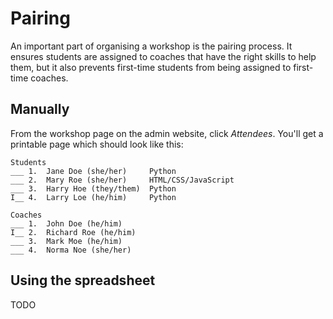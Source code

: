 # Pairing

An important part of organising a workshop is the pairing process. It ensures students are assigned to coaches that have the right skills to help them, but it also prevents first-time students from being assigned to first-time coaches.

## Manually

From the workshop page on the admin website, click _Attendees_. You'll get a printable page which should look like this:

```plain
Students
___ 1.  Jane Doe (she/her)     Python
___ 2.  Mary Roe (she/her)     HTML/CSS/JavaScript
___ 3.  Harry Hoe (they/them)  Python
I__ 4.  Larry Loe (he/him)     Python

Coaches
___ 1.  John Doe (he/him)
I__ 2.  Richard Roe (he/him)
___ 3.  Mark Moe (he/him)
___ 4.  Norma Noe (she/her)
```

## Using the spreadsheet

TODO

[sheet]: https://docs.google.com/spreadsheets/d/1i7RgRo27tGVc-imvqeiowuwYtr_8t5CHXiiahxtH-i0/edit?usp=sharing
